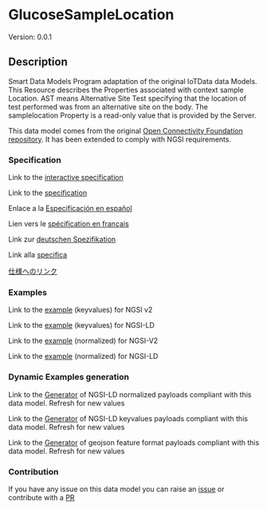 # GlucoseSampleLocation
Version: 0.0.1

## Description 

Smart Data Models Program adaptation of the original IoTData data Models. This Resource describes the Properties associated with context sample Location. AST means Alternative Site Test specifying that the location of test performed was from an alternative site on the body. The samplelocation Property is a read-only value that is provided by the Server.

This data model comes from the original [Open Connectivity Foundation repository](https://github.com/openconnectivityfoundation/IoTDataModels). It has been extended to comply with NGSI requirements.
### Specification

Link to the [interactive specification](https://swagger.lab.fiware.org/?url=https://smart-data-models.github.io/dataModel.OCF/GlucoseSampleLocation/swagger.yaml)

Link to the [specification](https://github.com/smart-data-models/dataModel.OCF/blob/master/GlucoseSampleLocation/doc/spec.md)

Enlace a la [Especificación en español](https://github.com/smart-data-models/dataModel.OCF/blob/master/GlucoseSampleLocation/doc/spec_ES.md)

Lien vers le [spécification en français](https://github.com/smart-data-models/dataModel.OCF/blob/master/GlucoseSampleLocation/doc/spec_FR.md)

Link zur [deutschen Spezifikation](https://github.com/smart-data-models/dataModel.OCF/blob/master/GlucoseSampleLocation/doc/spec_DE.md)

Link alla [specifica](https://github.com/smart-data-models/dataModel.OCF/blob/master/GlucoseSampleLocation/doc/spec_IT.md)

[仕様へのリンク](https://github.com/smart-data-models/dataModel.OCF/blob/master/GlucoseSampleLocation/doc/spec_JA.md)
### Examples

Link to the [example](https://smart-data-models.github.io/dataModel.OCF/GlucoseSampleLocation/examples/example.json) (keyvalues) for NGSI v2

Link to the [example](https://smart-data-models.github.io/dataModel.OCF/GlucoseSampleLocation/examples/example.jsonld) (keyvalues) for NGSI-LD

Link to the [example](https://smart-data-models.github.io/dataModel.OCF/GlucoseSampleLocation/examples/example-normalized.json) (normalized) for NGSI-V2

Link to the [example](https://smart-data-models.github.io/dataModel.OCF/GlucoseSampleLocation/examples/example-normalized.jsonld) (normalized) for NGSI-LD
### Dynamic Examples generation

Link to the [Generator](https://smartdatamodels.org/extra/ngsi-ld_generator.php?schemaUrl=https://raw.githubusercontent.com/smart-data-models/dataModel.OCF/master/GlucoseSampleLocation/schema.json&email=info@smartdatamodels.org) of NGSI-LD normalized payloads compliant with this data model. Refresh for new values

Link to the [Generator](https://smartdatamodels.org/extra/ngsi-ld_generator_keyvalues.php?schemaUrl=https://raw.githubusercontent.com/smart-data-models/dataModel.OCF/master/GlucoseSampleLocation/schema.json&email=info@smartdatamodels.org) of NGSI-LD keyvalues payloads compliant with this data model. Refresh for new values

Link to the [Generator](https://smartdatamodels.org/extra/geojson_features_generator.php?schemaUrl=https://raw.githubusercontent.com/smart-data-models/dataModel.OCF/master/GlucoseSampleLocation/schema.json&email=info@smartdatamodels.org) of geojson feature format payloads compliant with this data model. Refresh for new values
### Contribution

 If you have any issue on this data model you can raise an [issue](https://github.com/smart-data-models/dataModel.OCF/issues)  or contribute with a [PR](https://github.com/smart-data-models/dataModel.OCF/pulls)